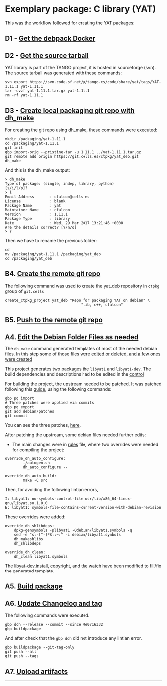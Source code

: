# Exemplary package: C library (YAT)

This was the workflow followed for creating the YAT packages:

## D1 - [Get the debpack Docker](recipe.Get_the_debpack_Docker.md)

## D2 - [Get the source tarball](recipe.Get_the_source_tarball.md)

YAT library is part of the TANGO project, it is hosted in sourceforge (svn). 
The source tarball was generated with these commands: 
```
svn export https://svn.code.sf.net/p/tango-cs/code/share/yat/tags/YAT-1.11.1 yat-1.11.1
tar -cvzf yat-1.11.1.tar.gz yat-1.11.1
rm -rf yat-1.11.1
``` 

## D3 - [Create local packaging git repo with dh_make](recipe.Create_local_packaging_git_repo_with_dh_make.md)

For creating the git repo using dh_make, these commands were executed:

```
mkdir /packaging/yat-1.11.1
cd /packaging/yat-1.11.1
git init
gbp import-orig --pristine-tar -u 1.11.1 ../yat-1.11.1.tar.gz
git remote add origin https://git.cells.es/ctpkg/yat_deb.git
dh_make
```

And this is the dh_make output:

```
> dh_make
Type of package: (single, indep, library, python)
[s/i/l/p]?
> l
Email-Address       : cfalcon@cells.es
License             : blank
Package Name        : yat
Maintainer Name     : cfalcon
Version             : 1.11.1
Package Type        : library
Date                : Wed, 29 Mar 2017 13:21:46 +0000
Are the details correct? [Y/n/q]
> Y
```

Then we have to rename the previous folder: 

```
cd
mv /packaging/yat-1.11.1 /packaging/yat_deb
cd /packaging/yat_deb
```

## B4. [Create the remote git repo](recipe.Create_the_remote_git_repo.md)

The following command was used to create the yat_deb repository in 
`ctpkg` group of `git.cells` 

```
create_ctpkg_project yat_deb "Repo for packaging YAT on debian" \
                                  "lib, c++, cfalcon"
```

## B5. [Push to the remote git repo](recipe.Push_to_the_remote_git_repo.md)

## A4. [Edit the Debian Folder Files as needed](recipe.Edit_the_Debian_Folder_Files.md)

The `dh_make` command generated templates of most of the needed debian files. 
In this step some of those files were [edited or deleted, and a few ones were created](https://git.cells.es/ctpkg/yat_deb/commit/f207d5be95517652c7c08dee61ba3579b7d8d174)

This project generates two packages the `libyat1` and `libyat1-dev`.
The build dependencies and descriptions had to be edited in the [control](https://git.cells.es/ctpkg/yat_deb/blob/master/debian/control) 

For building the project, the upstream needed to be patched. It was patched 
following this [guide](http://honk.sigxcpu.org/projects/git-buildpackage/manual-html/gbp.patches.html), 
using the following commands:

```
gbp pq import
# Three patches were applied via commits
gbp pq export
git add debian/patches
git commit
```

You can see the three patches, [here](https://git.cells.es/ctpkg/yat_deb/commit/620a07c65a2ee6ac1586b37757002f3bb35ffbb7).

After patching the upstream, some debian files needed further edits:

- The main changes were in [rules](https://git.cells.es/ctpkg/yat_deb/blob/af8db84176b6ef279d8a949279386dfe9ebb064c/debian/rules) 
file, where two overrides were needed for compiling the project: 

```
override_dh_auto_configure:
        ./autogen.sh
        dh_auto_configure --

override_dh_auto_build:
        make -C src
```

Then, for avoiding the following lintian errors,
```
I: libyat1: no-symbols-control-file usr/lib/x86_64-linux-gnu/libyat.so.1.0.0
E: libyat1: symbols-file-contains-current-version-with-debian-revision
```

These overrides were added:

```
override_dh_shlibdeps: 	
    dpkg-gensymbols -plibyat1 -Odebian/libyat1.symbols -q
    sed -e "s:-[^-]*$::~:" -i debian/libyat1.symbols 	
    dh_makeshlibs 	
    dh_shlibdeps 

override_dh_clean: 	
    dh_clean libyat1.symbols

```

The [libyat-dev.install](https://git.cells.es/ctpkg/yat_deb/blob/af8db84176b6ef279d8a949279386dfe9ebb064c/debian/libyat-dev.install),
[copyright](https://git.cells.es/ctpkg/yat_deb/blob/af8db84176b6ef279d8a949279386dfe9ebb064c/debian/copyright), 
and the [watch](https://git.cells.es/ctpkg/yat_deb/blob/af8db84176b6ef279d8a949279386dfe9ebb064c/debian/watch) 
have been modified to fill/fix the generated template.


## A5. [Build package](recipe.Build_package.md)


## A6. [Update Changelog and tag](recipe.Update_changelog_and_tag.md)

The following commands were executed.

```
gbp dch --release --commit --since 0e0716332
gbp buildpackage
```

And after check that the `gbp dch` did not introduce any lintian error.

```
gbp buildpackage --git-tag-only 
git push --all
git push --tags

```

## A7. [Upload artifacts](recipe.Upload_artifacts.md)

------------------------------
